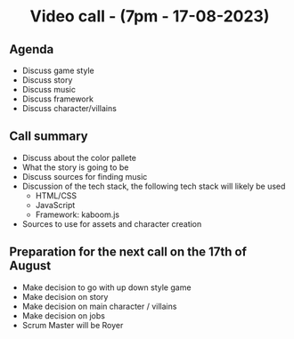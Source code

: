# <p align="center"> Video call - (7pm - 17-08-2023)</p>

## Agenda
- Discuss game style
- Discuss story
- Discuss music
- Discuss framework
- Discuss character/villains

## Call summary
- Discuss about the color pallete
- What the story is going to be
- Discuss sources for finding music
- Discussion of the tech stack, the following tech stack will likely be used
    - HTML/CSS
    - JavaScript
    - Framework: kaboom.js
- Sources to use for assets and character creation

## Preparation for the next call on the 17th of August
- Make decision to go with up down style game
- Make decision on story
- Make decision on main character / villains
- Make decision on jobs
- Scrum Master will be Royer